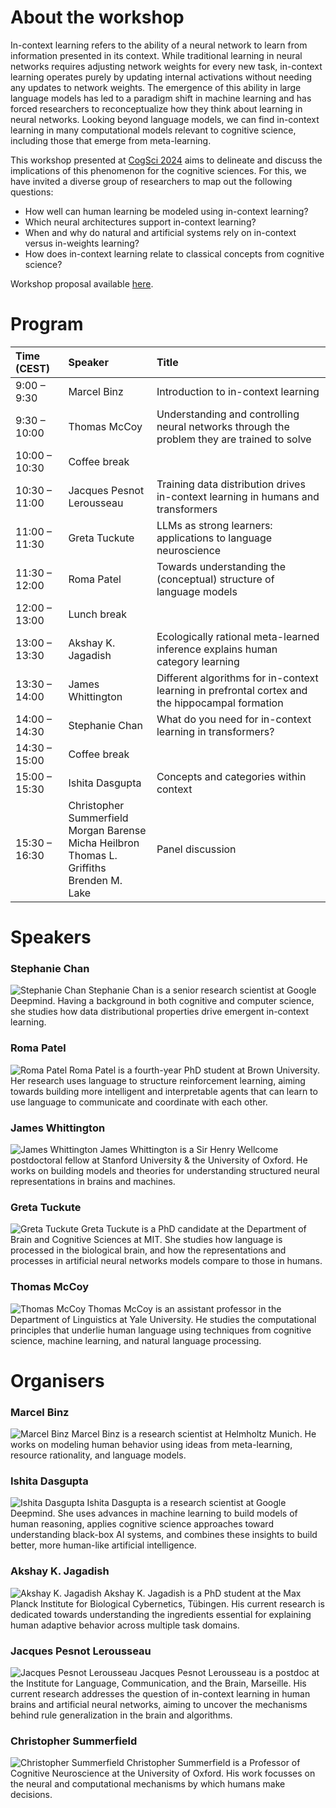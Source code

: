 # About the workshop

In-context learning refers to the ability of a neural network to learn from information presented in its context. While traditional learning in neural networks requires adjusting network weights for every new task, in-context learning operates purely by updating internal activations without needing any updates to network weights. The emergence of this ability in large language models has led to a paradigm shift in machine learning and has forced researchers to reconceptualize how they think about learning in neural networks. Looking beyond language models, we can find in-context learning in many computational models relevant to cognitive science, including those that emerge from meta-learning.

This workshop presented at [CogSci 2024](https://cognitivesciencesociety.org/cogsci-2024/ "COGSCI 2024 Website") aims to delineate and discuss the implications of this phenomenon for the cognitive sciences. For this, we have invited a diverse group of researchers to map out the following questions:
- How well can human learning be modeled using in-context learning?
- Which neural architectures support in-context learning?
- When and why do natural and artificial systems rely on in-context versus in-weights learning?
- How does in-context learning relate to classical concepts from cognitive science?

Workshop proposal available [here](assets/pdf/In_context_learning_in_natural_and_artificial_intelligence.pdf).

# Program

| **Time (CEST)** | **Speaker** | **Title** |
|:-----|:-----|:-----|
| 9:00 – 9:30 | Marcel Binz | Introduction to in-context learning |
| 9:30 – 10:00 | Thomas McCoy | Understanding and controlling neural networks through the problem they are trained to solve ||
| 10:00 – 10:30 | Coffee break |
| 10:30 – 11:00 | Jacques Pesnot Lerousseau | Training data distribution drives in-context learning in humans and transformers |
| 11:00 – 11:30 | Greta Tuckute | LLMs as strong learners: applications to language neuroscience |
| 11:30 – 12:00 | Roma Patel | Towards understanding the (conceptual) structure of language models ||
| 12:00 – 13:00 | Lunch break |
| 13:00 – 13:30 | Akshay K. Jagadish | Ecologically rational meta-learned inference explains human category learning |
| 13:30 – 14:00 | James Whittington | Different algorithms for in-context learning in prefrontal cortex and the hippocampal formation |
| 14:00 – 14:30 | Stephanie Chan | What do you need for in-context learning in transformers? ||
| 14:30 – 15:00 | Coffee break |
| 15:00 – 15:30 | Ishita Dasgupta | Concepts and categories within context |
| 15:30 – 16:30 | Christopher Summerfield <br> Morgan Barense <br> Micha Heilbron <br> Thomas L. Griffiths <br> Brenden M. Lake | Panel discussion |

# Speakers

### Stephanie Chan
![Stephanie Chan](/assets/images/stephanie_chan.jpeg)
Stephanie Chan is a senior research scientist at Google Deepmind. Having a background in both cognitive and computer science, she studies how data distributional properties drive emergent in-context learning.

### Roma Patel
![Roma Patel](/assets/images/roma_patel.jpg)
Roma Patel is a fourth-year PhD student at Brown University. Her research uses language to structure reinforcement learning, aiming towards building more intelligent and interpretable agents that can learn to use language to communicate and coordinate with each other.

### James Whittington
![James Whittington](/assets/images/james_whittington.jpg)
James Whittington is a Sir Henry Wellcome postdoctoral fellow at Stanford University & the University of Oxford. He works on building models and theories for understanding structured neural representations in brains and machines.

### Greta Tuckute
![Greta Tuckute](/assets/images/greta_tuckute.jpeg)
Greta Tuckute is a PhD candidate at the Department of Brain and Cognitive Sciences at MIT. She studies how language is processed in the biological brain, and how the representations and processes in artificial neural networks models compare to those in humans.

### Thomas McCoy
![Thomas McCoy](/assets/images/tom_mccoy.jpg)
Thomas McCoy is an assistant professor in the Department of Linguistics at Yale University. He studies the computational principles that underlie human language using techniques from cognitive science, machine learning, and natural language processing.




# Organisers

### Marcel Binz
![Marcel Binz](/assets/images/marcel_binz.jpg)
Marcel Binz is a research scientist at Helmholtz Munich. He works on modeling human behavior using ideas from meta-learning, resource rationality, and language models.

### Ishita Dasgupta
![Ishita Dasgupta](/assets/images/ishita_dasgupta.jpeg)
Ishita Dasgupta is a research scientist at Google Deepmind. She uses advances in machine learning to build models of human reasoning, applies cognitive science approaches toward understanding black-box AI systems, and combines these insights to build better, more human-like artificial intelligence.

### Akshay K. Jagadish
![Akshay K. Jagadish](/assets/images/akshay_jagadish.jpeg)
Akshay K. Jagadish is a PhD student at the Max Planck Institute for Biological Cybernetics, Tübingen. His current research is dedicated towards understanding the ingredients essential for explaining human adaptive behavior across multiple task domains.

### Jacques Pesnot Lerousseau
![Jacques Pesnot Lerousseau](/assets/images/jacques_pesnot_lerousseau.jpeg)
Jacques Pesnot Lerousseau is a postdoc at the Institute for Language, Communication, and the Brain, Marseille. His current research addresses the question of in-context learning in human brains and artificial neural networks, aiming to uncover the mechanisms behind rule generalization in the brain and algorithms.

### Christopher Summerfield
![Christopher Summerfield](/assets/images/christopher_summerfield.webp)
Christopher Summerfield is a Professor of Cognitive Neuroscience at the University of Oxford. His work focusses on the neural and computational mechanisms by which humans make decisions.
